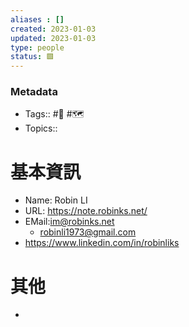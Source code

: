 ```yaml
---
aliases : []
created: 2023-01-03
updated: 2023-01-03
type: people
status: 🟩
---
```

### Metadata
- Tags:: #👥️ #🗺️
- Topics:: 

# 基本資訊
- Name: Robin LI
- URL: https://note.robinks.net/
- EMail:im@robinks.net
	- robinli1973@gmail.com
- https://www.linkedin.com/in/robinliks
# 其他
- 